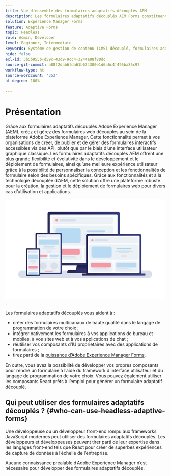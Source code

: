 ```yaml
---
title: Vue d’ensemble des formulaires adaptatifs découplés AEM
description: Les formulaires adaptatifs découplés AEM Forms constituent un moyen rapide et efficace de créer des formulaires pour différentes plateformes, notamment les systèmes de gestion de contenu (CMS) couplées et découplées, les applications React, les applications monopages (SPA), les applications web, les applications mobiles, Amazon Alexa, l’assistant Google, WhatsApp, etc. Les formulaires adaptatifs découplés vous permettent de rationaliser le processus de création de formulaires et ainsi de faciliter la collecte de données de vos utilisateurs et utilisatrices sur différents appareils et plateformes.
solution: Experience Manager Forms
feature: Adaptive Forms
topic: Headless
role: Admin, Developer
level: Beginner, Intermediate
keywords: Système de gestion de contenu (CMS) découplé, formulaires adaptatifs, interface utilisateur découplée, système de gestion de contenu (CMS) couplé, assistants vocaux, alexa, agents conversationnels, architecture WhatsApp
hide: false
exl-id: 3b5b955b-d59c-43d9-9cc4-3244a08f80dc
source-git-commit: a88f2dab6fda61b674300e1d6a6c4f495ba85c97
workflow-type: ht
source-wordcount: '353'
ht-degree: 100%

---
```


# Présentation

Grâce aux formulaires adaptatifs découplés Adobe Experience Manager (AEM), créez et gérez des formulaires web découplés au sein de la plateforme Adobe Experience Manager. Cette fonctionnalité permet à vos organisations de créer, de publier et de gérer des formulaires interactifs accessibles via des API, plutôt que par le biais d’une interface utilisateur graphique classique. Les formulaires adaptatifs découplés AEM offrent une plus grande flexibilité et évolutivité dans le développement et le déploiement de formulaires, ainsi qu’une meilleure expérience utilisateur grâce à la possibilité de personnaliser la conception et les fonctionnalités de formulaire selon des besoins spécifiques. Grâce aux fonctionnalités et à la technologie découplée d’AEM, cette solution offre une plateforme robuste pour la création, la gestion et le déploiement de formulaires web pour divers cas d’utilisation et applications.

![Créez et générez nativement un formulaire sur n’importe quel site web, application ou interaction non visuelle](/help/assets/headless-forms-for-any-device.jpeg).

Les formulaires adaptatifs découplés vous aident à :

* créer des formulaires multicanaux de haute qualité dans le langage de programmation de votre choix ;
* intégrer nativement les formulaires à vos applications de bureau et mobiles, à vos sites web et à vos applications de chat ;
* réutiliser vos composants d’IU propriétaires avec des applications de formulaires ;
* tirez parti de la [puissance d’Adobe Experience Manager Forms](https://experienceleague.adobe.com/docs/experience-manager-65/forms/getting-started/introduction-aem-forms.html?lang=fr).

En outre, vous avez la possibilité de développer vos propres composants pour rendre un formulaire à l’aide du framework d’interface utilisateur et du langage de programmation de votre choix. Vous pouvez également utiliser les composants React prêts à l’emploi pour générer un formulaire adaptatif découplé.

## Qui peut utiliser des formulaires adaptatifs découplés ? {#who-can-use-headless-adaptive-forms}

Une développeuse ou un développeur front-end rompu aux frameworks JavaScript modernes peut utiliser des formulaires adaptatifs découplés. Les développeurs et développeuses peuvent tirer parti de leur expertise dans les langages front-end tels que React pour créer de superbes expériences de capture de données à l’échelle de l’entreprise.

Aucune connaissance préalable d’Adobe Experience Manager n’est nécessaire pour développer des formulaires adaptatifs découplés.

<!-- 
## How to join the early adopter program? {#how-to-join-early-adopter-forms}

The service is available for AEM Forms as a Cloud Service and AEM 6.5.16.0 Forms or later On-Premise term customers and Adobe-Managed Service enterprise customers. Send an email to [headlessadaptiveforms@adobe.com](mailto:headlessadaptiveforms@adobe.com) from your official email ID to join the early adopter program. 

-->